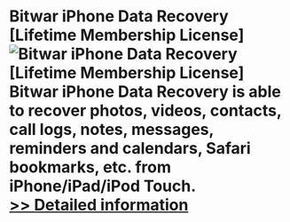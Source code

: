 # Bitwar iPhone Data Recovery [Lifetime Membership License]<br />![Bitwar iPhone Data Recovery [Lifetime Membership License]](https://mycommerce.akamaized.net/api/pimages/P300849627/BIG/300849627.PNG)<br />Bitwar iPhone Data Recovery is able to recover photos, videos, contacts, call logs, notes, messages, reminders and calendars, Safari bookmarks, etc. from iPhone/iPad/iPod Touch.<br />[>> Detailed information](https://secure.shareit.com/shareit/product.html?productid=300849627&affiliateid=200057808)
